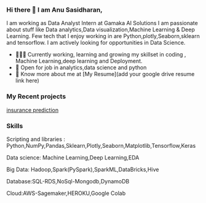 ### Hi there 👋 I am Anu Sasidharan,
I am working as  Data Analyst Intern at Gamaka AI Solutions
 I am passionate about stuff like Data analytics,Data visualization,Machine Learning & Deep Learning. 
Few tech that I enjoy working in are Python,plotly,Seaborn,sklearn and tensorflow. I am actively looking for opportunities in Data Science.

- 👨🏽‍💻 Currently working, learning and growing my skillset in coding , Machine Learning,deep learning and Deployment.
- 🤝 Open for job in  analytics,data science and python
- 👨 Know more about me at [My Resume](add your google drive resume link here) 

### My Recent projects 
[insurance prediction](https://github.com/anusdharan/my_insurancemodel_deployment)

### Skills
Scripting and libraries : Python,NumPy,Pandas,Sklearn,Plotly,Seaborn,Matplotlib,Tensorflow,Keras

Data science: Machine Learning,Deep Learning,EDA

Big Data: Hadoop,Spark(PySpark),SparkML,DataBricks,Hive

Database:SQL-RDS,NoSql-Mongodb,DynamoDB

Cloud:AWS-Sagemaker,HEROKU,Google Colab
